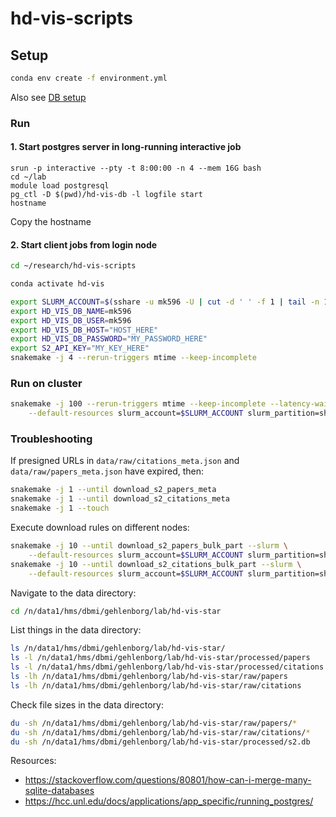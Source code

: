 # hd-vis-scripts

## Setup

```sh
conda env create -f environment.yml
```

Also see [DB setup](./db-root/README.md)

### Run

#### 1. Start postgres server in long-running interactive job

```
srun -p interactive --pty -t 8:00:00 -n 4 --mem 16G bash
cd ~/lab
module load postgresql
pg_ctl -D $(pwd)/hd-vis-db -l logfile start
hostname
```

Copy the hostname

#### 2. Start client jobs from login node

```sh
cd ~/research/hd-vis-scripts

conda activate hd-vis

export SLURM_ACCOUNT=$(sshare -u mk596 -U | cut -d ' ' -f 1 | tail -n 1)
export HD_VIS_DB_NAME=mk596
export HD_VIS_DB_USER=mk596
export HD_VIS_DB_HOST="HOST_HERE"
export HD_VIS_DB_PASSWORD="MY_PASSWORD_HERE"
export S2_API_KEY="MY_KEY_HERE"
snakemake -j 4 --rerun-triggers mtime --keep-incomplete
```

### Run on cluster

```sh
snakemake -j 100 --rerun-triggers mtime --keep-incomplete --latency-wait 30 --slurm \
    --default-resources slurm_account=$SLURM_ACCOUNT slurm_partition=short runtime=30
```

### Troubleshooting

If presigned URLs in `data/raw/citations_meta.json` and `data/raw/papers_meta.json` have expired, then:

```sh
snakemake -j 1 --until download_s2_papers_meta
snakemake -j 1 --until download_s2_citations_meta
snakemake -j 1 --touch
```

Execute download rules on different nodes:

```sh
snakemake -j 10 --until download_s2_papers_bulk_part --slurm \
    --default-resources slurm_account=$SLURM_ACCOUNT slurm_partition=short runtime=30
snakemake -j 10 --until download_s2_citations_bulk_part --slurm \
    --default-resources slurm_account=$SLURM_ACCOUNT slurm_partition=short runtime=30

```

Navigate to the data directory:

```sh
cd /n/data1/hms/dbmi/gehlenborg/lab/hd-vis-star
```

List things in the data directory:

```sh
ls /n/data1/hms/dbmi/gehlenborg/lab/hd-vis-star/
ls -l /n/data1/hms/dbmi/gehlenborg/lab/hd-vis-star/processed/papers
ls -l /n/data1/hms/dbmi/gehlenborg/lab/hd-vis-star/processed/citations
ls -lh /n/data1/hms/dbmi/gehlenborg/lab/hd-vis-star/raw/papers
ls -lh /n/data1/hms/dbmi/gehlenborg/lab/hd-vis-star/raw/citations
```

Check file sizes in the data directory:

```sh
du -sh /n/data1/hms/dbmi/gehlenborg/lab/hd-vis-star/raw/papers/*
du -sh /n/data1/hms/dbmi/gehlenborg/lab/hd-vis-star/raw/citations/*
du -sh /n/data1/hms/dbmi/gehlenborg/lab/hd-vis-star/processed/s2.db
```

Resources:
- https://stackoverflow.com/questions/80801/how-can-i-merge-many-sqlite-databases
- https://hcc.unl.edu/docs/applications/app_specific/running_postgres/